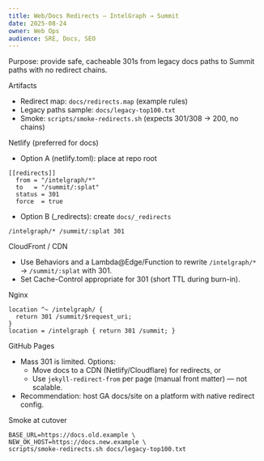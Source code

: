 ```yaml
---
title: Web/Docs Redirects — IntelGraph → Summit
date: 2025-08-24
owner: Web Ops
audience: SRE, Docs, SEO
---
```


Purpose: provide safe, cacheable 301s from legacy docs paths to Summit paths with no redirect chains.

Artifacts

- Redirect map: `docs/redirects.map` (example rules)
- Legacy paths sample: `docs/legacy-top100.txt`
- Smoke: `scripts/smoke-redirects.sh` (expects 301/308 → 200, no chains)

Netlify (preferred for docs)

- Option A (netlify.toml): place at repo root

```
[[redirects]]
  from = "/intelgraph/*"
  to   = "/summit/:splat"
  status = 301
  force  = true
```

- Option B (\_redirects): create `docs/_redirects`

```
/intelgraph/* /summit/:splat 301
```

CloudFront / CDN

- Use Behaviors and a Lambda@Edge/Function to rewrite `/intelgraph/*` → `/summit/:splat` with 301.
- Set Cache-Control appropriate for 301 (short TTL during burn-in).

Nginx

```
location ^~ /intelgraph/ {
  return 301 /summit/$request_uri;
}
location = /intelgraph { return 301 /summit; }
```

GitHub Pages

- Mass 301 is limited. Options:
  - Move docs to a CDN (Netlify/Cloudflare) for redirects, or
  - Use `jekyll-redirect-from` per page (manual front matter) — not scalable.
- Recommendation: host GA docs/site on a platform with native redirect config.

Smoke at cutover

```
BASE_URL=https://docs.old.example \
NEW_OK_HOST=https://docs.new.example \
scripts/smoke-redirects.sh docs/legacy-top100.txt
```
